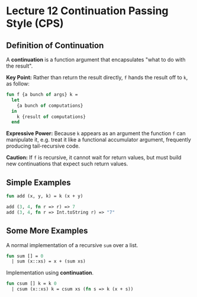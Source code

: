 # Lecture 12 Continuation Passing Style (CPS)

## Definition of Continuation

A __continuation__ is a function argument that encapsulates "what to do with the result".

__Key Point:__ Rather than return the result directly, `f` hands the result off to `k`, as follow:

```sml
fun f {a bunch of args} k =
  let
    {a bunch of computations}
  in
    k {result of computations}
  end
```

__Expressive Power:__ Because `k` appears as an argument the function `f` can manipulate it, e.g. treat it like a functional accumulator argument, frequently producing tail-recursive code.

__Caution:__ If `f` is recursive, it cannot wait for return values, but must build new continuations that expect such return values.

## Simple Examples

```sml
fun add (x, y, k) = k (x + y)

add (3, 4, fn r => r) => 7
add (3, 4, fn r => Int.toString r) => "7"
```

## Some More Examples

A normal implementation of a recursive `sum` over a list.

```sml
fun sum [] = 0
  | sum (x::xs) = x + (sum xs)
```

Implementation using __continuation__.

```sml
fun csum [] k = k 0
  | csum (x::xs) k = csum xs (fn s => k (x + s))
```

